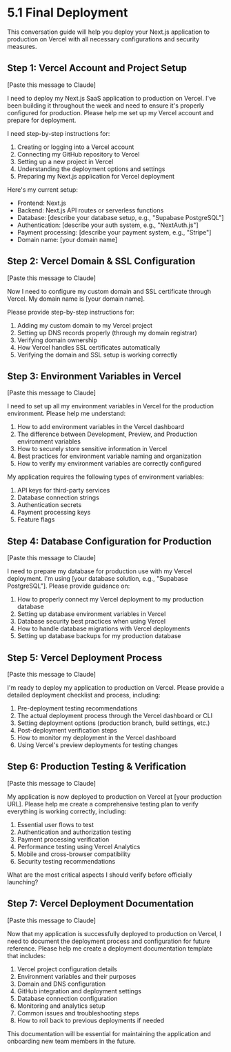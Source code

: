 # 5.1 Final Deployment

This conversation guide will help you deploy your Next.js application to production on Vercel with all necessary configurations and security measures.

## Step 1: Vercel Account and Project Setup

[Paste this message to Claude]

I need to deploy my Next.js SaaS application to production on Vercel. I've been building it throughout the week and need to ensure it's properly configured for production. Please help me set up my Vercel account and prepare for deployment.

I need step-by-step instructions for:
1. Creating or logging into a Vercel account
2. Connecting my GitHub repository to Vercel
3. Setting up a new project in Vercel
4. Understanding the deployment options and settings
5. Preparing my Next.js application for Vercel deployment

Here's my current setup:
- Frontend: Next.js
- Backend: Next.js API routes or serverless functions
- Database: [describe your database setup, e.g., "Supabase PostgreSQL"]
- Authentication: [describe your auth system, e.g., "NextAuth.js"]
- Payment processing: [describe your payment system, e.g., "Stripe"]
- Domain name: [your domain name]

## Step 2: Vercel Domain & SSL Configuration

[Paste this message to Claude]

Now I need to configure my custom domain and SSL certificate through Vercel. My domain name is [your domain name]. 

Please provide step-by-step instructions for:
1. Adding my custom domain to my Vercel project
2. Setting up DNS records properly (through my domain registrar)
3. Verifying domain ownership
4. How Vercel handles SSL certificates automatically
5. Verifying the domain and SSL setup is working correctly

## Step 3: Environment Variables in Vercel

[Paste this message to Claude]

I need to set up all my environment variables in Vercel for the production environment. Please help me understand:

1. How to add environment variables in the Vercel dashboard
2. The difference between Development, Preview, and Production environment variables
3. How to securely store sensitive information in Vercel
4. Best practices for environment variable naming and organization
5. How to verify my environment variables are correctly configured

My application requires the following types of environment variables:
1. API keys for third-party services
2. Database connection strings
3. Authentication secrets
4. Payment processing keys
5. Feature flags

## Step 4: Database Configuration for Production

[Paste this message to Claude]

I need to prepare my database for production use with my Vercel deployment. I'm using [your database solution, e.g., "Supabase PostgreSQL"]. Please provide guidance on:

1. How to properly connect my Vercel deployment to my production database
2. Setting up database environment variables in Vercel
3. Database security best practices when using Vercel
4. How to handle database migrations with Vercel deployments
5. Setting up database backups for my production database

## Step 5: Vercel Deployment Process

[Paste this message to Claude]

I'm ready to deploy my application to production on Vercel. Please provide a detailed deployment checklist and process, including:

1. Pre-deployment testing recommendations
2. The actual deployment process through the Vercel dashboard or CLI
3. Setting deployment options (production branch, build settings, etc.)
4. Post-deployment verification steps
5. How to monitor my deployment in the Vercel dashboard
6. Using Vercel's preview deployments for testing changes

## Step 6: Production Testing & Verification

[Paste this message to Claude]

My application is now deployed to production on Vercel at [your production URL]. Please help me create a comprehensive testing plan to verify everything is working correctly, including:

1. Essential user flows to test
2. Authentication and authorization testing
3. Payment processing verification
4. Performance testing using Vercel Analytics
5. Mobile and cross-browser compatibility
6. Security testing recommendations

What are the most critical aspects I should verify before officially launching?

## Step 7: Vercel Deployment Documentation

[Paste this message to Claude]

Now that my application is successfully deployed to production on Vercel, I need to document the deployment process and configuration for future reference. Please help me create a deployment documentation template that includes:

1. Vercel project configuration details
2. Environment variables and their purposes
3. Domain and DNS configuration
4. GitHub integration and deployment settings
5. Database connection configuration
6. Monitoring and analytics setup
7. Common issues and troubleshooting steps
8. How to roll back to previous deployments if needed

This documentation will be essential for maintaining the application and onboarding new team members in the future. 